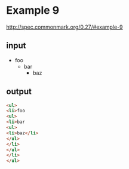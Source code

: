 # Example 9

http://spec.commonmark.org/0.27/#example-9

## input

 - foo
   - bar
	 - baz

## output

```html
<ul>
<li>foo
<ul>
<li>bar
<ul>
<li>baz</li>
</ul>
</li>
</ul>
</li>
</ul>
```
